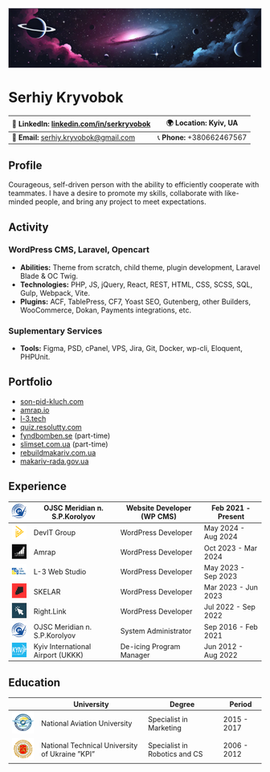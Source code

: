 ![GitHub Banner](images/git-readme-banner.png)

# Serhiy Kryvobok

| 🔗 **LinkedIn:** [linkedin.com/in/serkryvobok](https://www.linkedin.com/in/serkryvobok) | 🌍 **Location:** Kyiv, UA |
|---------------------------------------------------------------------------------------|--------------------------|
| 📧 **Email:** [serhiy.kryvobok@gmail.com](mailto:serhiy.kryvobok@gmail.com) | 📞 **Phone:** +380662467567 |

## Profile
Courageous, self-driven person with the ability to efficiently cooperate with teammates. I have a desire to promote my skills, collaborate with like-minded people, and bring any project to meet expectations.

## Activity
### WordPress CMS, Laravel, Opencart
- **Abilities:** Theme from scratch, child theme, plugin development, Laravel Blade & OC Twig.
- **Technologies:** PHP, JS, jQuery, React, REST, HTML, CSS, SCSS, SQL, Gulp, Webpack, Vite.
- **Plugins:** ACF, TablePress, CF7, Yoast SEO, Gutenberg, other Builders, WooCommerce, Dokan, Payments integrations, etc.

### Suplementary Services
- **Tools:** Figma, PSD, cPanel, VPS, Jira, Git, Docker, wp-cli, Eloquent, PHPUnit.

## Portfolio
- [son-pid-kluch.com](https://son-pid-kluch.com)
- [amrap.io](https://amrap.io)
- [l-3.tech](https://l-3.tech)
- [quiz.resolutty.com](https://quiz.resolutty.com)
- [fyndbomben.se](https://fyndbomben.se) (part-time)
- [slimset.com.ua](https://slimset.com.ua) (part-time)
- [rebuildmakariv.com.ua](https://www.rebuildmakariv.com.ua)
- [makariv-rada.gov.ua](https://new.makariv-rada.gov.ua)

## Experience
|![Mer Img](images/mer.png)| OJSC Meridian n. S.P.Korolyov  | Website Developer (WP CMS) | Feb 2021 - Present |
|--------------------------|--------------------------------|----------------------------|--------------------|
|![Mer Img](images/devt.png)| DevIT Group            | WordPress Developer            | May 2024 - Aug 2024 |
|![Mer Img](images/amrap.png)| Amrap             | WordPress Developer            | Oct 2023 - Mar 2024 |
|![Mer Img](images/l3.png)| L-3 Web Studio             | WordPress Developer            | May 2023 - Sep 2023 |
|![Mer Img](images/skelar.png)| SKELAR             | WordPress Developer            | Mar 2023 - Jun 2023 |
|![Mer Img](images/rl.png)| Right.Link             | WordPress Developer            | Jul 2022 - Sep 2022 |
|![Mer Img](images/mer.png)| OJSC Meridian n. S.P.Korolyov             | System Administrator            | Sep 2016 - Feb 2021 |
|![Mer Img](images/kyiv.png)| Kyiv International Airport (UKKK)             | De-icing Program Manager            | Jun 2012 - Aug 2022 |

## Education

|                          | University                             | Degree                              | Period |
|--------------------------|----------------------------------------|-------------------------------------|--------|
|![Mer Img](images/nau.png)| National Aviation University         |  Specialist in Marketing | 2015 - 2017 |
|![Mer Img](images/kpi.png)| National Technical University of Ukraine ”KPI”   | Specialist in Robotics and CS | 2006 - 2012 |

<!--
**SerhiyKryvobok/SerhiyKryvobok** is a ✨ _special_ ✨ repository because its `README.md` (this file) appears on your GitHub profile.
-->
